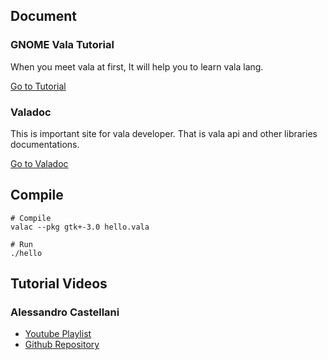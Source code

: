 ## Document
### GNOME Vala Tutorial
When you meet vala at first, It will help you to learn vala lang.

[Go to Tutorial](https://wiki.gnome.org/Projects/Vala/Tutorial)

### Valadoc
This is important site for vala developer. That is vala api and other libraries documentations.

[Go to Valadoc](https://valadoc.org)

## Compile
```
# Compile
valac --pkg gtk+-3.0 hello.vala

# Run
./hello
```

## Tutorial Videos
### Alessandro Castellani
- [Youtube Playlist](https://www.youtube.com/playlist?list=PLriKzYyLb28mn2lS3c5yqMHgLREi7kR9-)
- [Github Repository](https://github.com/Alecaddd/vala-gtk-tutorial)
